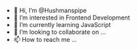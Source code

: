 - 👋 Hi, I’m @Hushmanspipe
- 👀 I’m interested in Frontend Development
- 🌱 I’m currently learning JavaScript
- 💞️ I’m looking to collaborate on ...
- 📫 How to reach me ...

<!---
Hushmanspipe/Hushmanspipe is a ✨ special ✨ repository because its `README.md` (this file) appears on your GitHub profile.
You can click the Preview link to take a look at your changes.
--->
